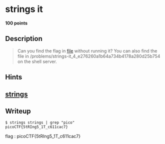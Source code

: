 # strings it
**100 points**
## Description
> Can you find the flag in [file]() without running it? You can also find the file in /problems/strings-it_4_e276260a1b64a734b4178a280d25b754 on the shell server.
## Hints
[strings](https://linux.die.net/man/1/strings)
---
## Writeup
```shell
$ strings strings | grep "pico"
picoCTF{5tRIng5_1T_c611cac7}
```

flag : picoCTF{5tRIng5_1T_c611cac7}